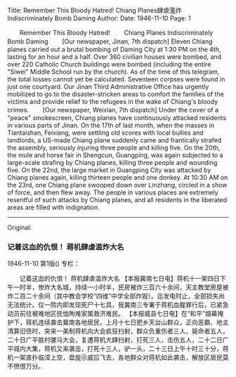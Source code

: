 Title: Remember This Bloody Hatred! Chiang Planes肆虐濫炸 Indiscriminately Bomb Daming
Author:
Date: 1946-11-10
Page: 1

　　Remember This Bloody Hatred!
　　Chiang Planes Indiscriminately Bomb Daming
　　[Our newspaper, Jinan, 7th dispatch] Eleven Chiang planes carried out a brutal bombing of Daming City at 1:30 PM on the 4th, lasting for an hour and a half. Over 360 civilian houses were bombed, and over 220 Catholic Church buildings were bombed (including the entire "Siwei" Middle School run by the church). As of the time of this telegram, the total losses cannot yet be calculated. Seventeen corpses were found in just one courtyard. Our Jinan Third Administrative Office has urgently mobilized to go to the disaster-stricken areas to comfort the families of the victims and provide relief to the refugees in the wake of Chiang's bloody crimes.
　　[Our newspaper, Weixian, 7th dispatch] Under the cover of a "peace" smokescreen, Chiang planes have continuously attacked residents in various parts of Jinan. On the 17th of last month, when the masses in Tiantaishan, Feixiang, were settling old scores with local bullies and landlords, a US-made Chiang plane suddenly came and frantically strafed the assembly, seriously injuring three people and killing five. On the 20th, the mule and horse fair in Shengcun, Guangping, was again subjected to a large-scale strafing by Chiang planes, killing three people and wounding five. On the 22nd, the large market in Guangping City was attacked by Chiang planes again, killing thirteen people and one donkey. At 10:30 AM on the 23rd, one Chiang plane swooped down over Linzhang, circled in a show of force, and then flew away. The people in various places are extremely resentful of such attacks by Chiang planes, and all residents in the liberated areas are filled with indignation.



<hr /> 

Original: 


### 记着这血的仇恨！  蒋机肆虐滥炸大名

1946-11-10
第1版()
专栏：

　　记着这血的仇恨！
    蒋机肆虐滥炸大名
    【本报冀南七日电】蒋机十一架四日下午一时半，惨炸大名城，持续一小时半，民房被炸三百六十余间，天主教堂房屋被炸二百二十余间（其中教会学校“四维”中学全部炸毁）。迄发电时止，全部损失尚无法统计。仅一院内即发现死尸十七具，我冀南三专署于蒋机血腥罪行后，已紧急动员前往被难地区抚恤殉难家属救济难民。
    【本报威县七日电】在“和平”烟幕掩护下，蒋机连续袭击冀南各地居民，上月十七日肥乡天台山群众，正向恶霸、地主清算旧债时，突来一美制蒋机向大会疯狂扫射，群众负重伤者三人，毙命者五人，二十日广平胜村骡马大会，复遭蒋机大肆扫射，打死三人，击伤五人，二十二日广平城内大集，蒋机又来袭击，打死十三人，驴一头，二十三日上午十时三十分，蒋机一架直扑临漳上空，盘旋示威后飞去，各地群众对蒋机如此袭击，解放区居民莫不愤恨万分。
